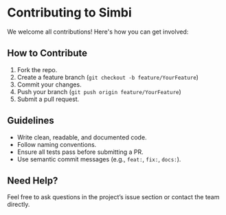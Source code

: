 # Contributing to Simbi

We welcome all contributions! Here's how you can get involved:

## How to Contribute
1. Fork the repo.
2. Create a feature branch (`git checkout -b feature/YourFeature`)
3. Commit your changes.
4. Push your branch (`git push origin feature/YourFeature`)
5. Submit a pull request.

## Guidelines
- Write clean, readable, and documented code.
- Follow naming conventions.
- Ensure all tests pass before submitting a PR.
- Use semantic commit messages (e.g., `feat:`, `fix:`, `docs:`).

## Need Help?
Feel free to ask questions in the project’s issue section or contact the team directly.
